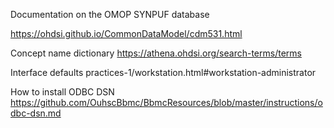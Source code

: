 Documentation on the OMOP SYNPUF database


https://ohdsi.github.io/CommonDataModel/cdm531.html


Concept name dictionary
https://athena.ohdsi.org/search-terms/terms


Interface defaults
practices-1/workstation.html#workstation-administrator

How to install ODBC DSN
https://github.com/OuhscBbmc/BbmcResources/blob/master/instructions/odbc-dsn.md